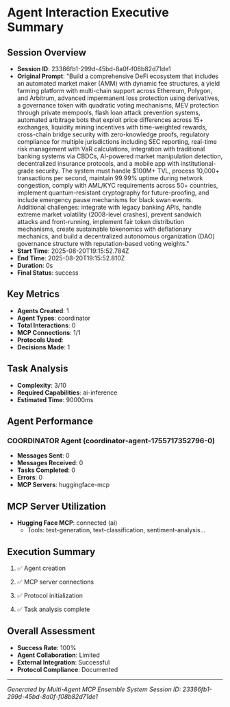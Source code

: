 # Agent Interaction Executive Summary

## Session Overview
- **Session ID**: 23386fb1-299d-45bd-8a0f-f08b82d71de1
- **Original Prompt**: "Build a comprehensive DeFi ecosystem that includes an automated market maker (AMM) with dynamic fee structures, a yield farming platform with multi-chain support across Ethereum, Polygon, and Arbitrum, advanced impermanent loss protection using derivatives, a governance token with quadratic voting mechanisms, MEV protection through private mempools, flash loan attack prevention systems, automated arbitrage bots that exploit price differences across 15+ exchanges, liquidity mining incentives with time-weighted rewards, cross-chain bridge security with zero-knowledge proofs, regulatory compliance for multiple jurisdictions including SEC reporting, real-time risk management with VaR calculations, integration with traditional banking systems via CBDCs, AI-powered market manipulation detection, decentralized insurance protocols, and a mobile app with institutional-grade security. The system must handle $100M+ TVL, process 10,000+ transactions per second, maintain 99.99% uptime during network congestion, comply with AML/KYC requirements across 50+ countries, implement quantum-resistant cryptography for future-proofing, and include emergency pause mechanisms for black swan events. Additional challenges: integrate with legacy banking APIs, handle extreme market volatility (2008-level crashes), prevent sandwich attacks and front-running, implement fair token distribution mechanisms, create sustainable tokenomics with deflationary mechanics, and build a decentralized autonomous organization (DAO) governance structure with reputation-based voting weights."
- **Start Time**: 2025-08-20T19:15:52.784Z
- **End Time**: 2025-08-20T19:15:52.810Z
- **Duration**: 0s
- **Final Status**: success

## Key Metrics
- **Agents Created**: 1
- **Agent Types**: coordinator
- **Total Interactions**: 0
- **MCP Connections**: 1/1
- **Protocols Used**: 
- **Decisions Made**: 1

## Task Analysis
- **Complexity**: 3/10
- **Required Capabilities**: ai-inference
- **Estimated Time**: 90000ms

## Agent Performance

### COORDINATOR Agent (coordinator-agent-1755717352796-0)
- **Messages Sent**: 0
- **Messages Received**: 0
- **Tasks Completed**: 0
- **Errors**: 0
- **MCP Servers**: huggingface-mcp


## MCP Server Utilization

- **Hugging Face MCP**: connected (ai)
  - Tools: text-generation, text-classification, sentiment-analysis...


## Execution Summary

1. ✅ Agent creation

2. ✅ MCP server connections

3. ✅ Protocol initialization

4. ✅ Task analysis complete


## Overall Assessment
- **Success Rate**: 100%
- **Agent Collaboration**: Limited
- **External Integration**: Successful
- **Protocol Compliance**: Documented

---
*Generated by Multi-Agent MCP Ensemble System*
*Session ID: 23386fb1-299d-45bd-8a0f-f08b82d71de1*
